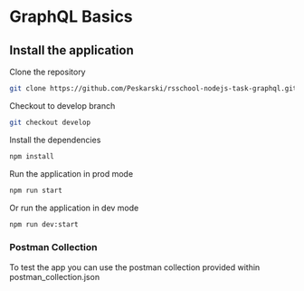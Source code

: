 # GraphQL Basics

## Install the application

Clone the repository

```bash
git clone https://github.com/Peskarski/rsschool-nodejs-task-graphql.git
```

Checkout to develop branch

```bash
git checkout develop
```

Install the dependencies 

```bash
npm install
```

Run the application in prod mode

```bash
npm run start
```

Or run the application in dev mode

```bash
npm run dev:start
```

### Postman Collection

To test the app you can use the postman collection provided within postman_collection.json
